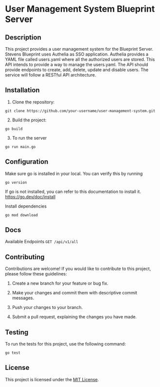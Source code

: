 # User Management System Blueprint Server

## Description

This project provides a user management system for the Blueprint Server. Stevens Blueprint uses Authelia as
SSO application. Authelia provides a YAML file called users.yaml where all the authorized users are stored.
This API intends to provide a way to manage the users.yaml. The API should provide endpoints to create, add,
delete, update and disable users. The service will follow a RESTful API architecture. 

## Installation

1. Clone the repository:
```
git clone https://github.com/your-username/user-management-system.git
```

2. Build the project:

```
go build
```

3. To run the server
```
go run main.go
```

## Configuration

Make sure go is installed in your local. You can verify this by running
```
go version
```
If go is not installed, you can refer to this documentation to install it. https://go.dev/doc/install

Install dependencies

```
go mod download
```

## Docs
Available Endpoints
``
GET /api/v1/all
``

## Contributing

Contributions are welcome! If you would like to contribute to this project, please follow these guidelines:


1. Create a new branch for your feature or bug fix.

2. Make your changes and commit them with descriptive commit messages.

3. Push your changes to your branch.

4. Submit a pull request, explaining the changes you have made.

## Testing

To run the tests for this project, use the following command:

```
go test
```

## License

This project is licensed under the [MIT License](LICENSE).
